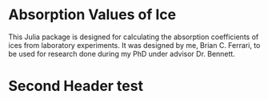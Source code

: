 # Absorption Values of Ice

This Julia package is designed for calculating the absorption coefficients of ices from laboratory experiments. It was designed by me, Brian C. Ferrari, to be used for research done during my PhD under advisor Dr. Bennett.

# Second Header test
 
